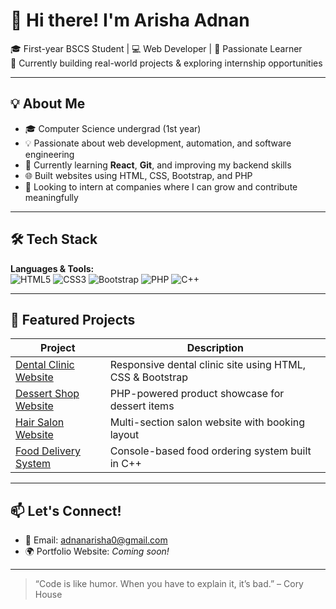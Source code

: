 # 👋 Hi there! I'm Arisha Adnan

🎓 First-year BSCS Student | 💻 Web Developer | 🚀 Passionate Learner  
🌱 Currently building real-world projects & exploring internship opportunities  

---

## 💡 About Me

- 🎓 Computer Science undergrad (1st year)
- 💡 Passionate about web development, automation, and software engineering
- 🧠 Currently learning **React**, **Git**, and improving my backend skills
- 🌐 Built websites using HTML, CSS, Bootstrap, and PHP
- 🤝 Looking to intern at companies where I can grow and contribute meaningfully

---

## 🛠️ Tech Stack

**Languages & Tools:**  
![HTML5](https://img.shields.io/badge/HTML-E34F26?style=for-the-badge&logo=html5&logoColor=white)
![CSS3](https://img.shields.io/badge/CSS-1572B6?style=for-the-badge&logo=css3&logoColor=white)
![Bootstrap](https://img.shields.io/badge/Bootstrap-563D7C?style=for-the-badge&logo=bootstrap&logoColor=white)
![PHP](https://img.shields.io/badge/PHP-777BB4?style=for-the-badge&logo=php&logoColor=white)
![C++](https://img.shields.io/badge/C++-00599C?style=for-the-badge&logo=c%2b%2b&logoColor=white)

---

## 📁 Featured Projects

| Project | Description |
|--------|-------------|
| [Dental Clinic Website](https://github.com/AA-arisha/clinic-website-ui.git) | Responsive dental clinic site using HTML, CSS & Bootstrap |
| [Dessert Shop Website](https://github.com/AA-arisha/dessert-website) | PHP-powered product showcase for dessert items |
| [Hair Salon Website](https://github.com/AA-arisha/hair-salon-site) | Multi-section salon website with booking layout |
| [Food Delivery System](https://github.com/AA-arisha/foodpanda-cpp) | Console-based food ordering system built in C++ |

---

## 📫 Let's Connect!
  
- 📧 Email: adnanarisha0@gmail.com 
- 🌍 Portfolio Website: *Coming soon!*  

---

> “Code is like humor. When you have to explain it, it’s bad.” – Cory House

